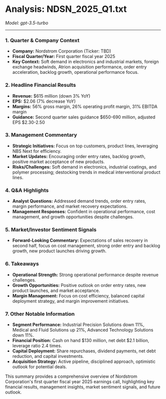 # Analysis: NDSN_2025_Q1.txt

*Model: gpt-3.5-turbo*

---

### 1. Quarter & Company Context
- **Company:** Nordstrom Corporation (Ticker: TBD)
- **Fiscal Quarter/Year:** First quarter fiscal year 2025
- **Key Context:** Soft demand in electronics and industrial markets, foreign exchange headwinds, Atrion acquisition performance, order entry acceleration, backlog growth, operational performance focus.

### 2. Headline Financial Results
- **Revenue:** $615 million (down 3% YoY)
- **EPS:** $2.06 (7% decrease YoY)
- **Margins:** 56% gross margin, 26% operating profit margin, 31% EBITDA margin
- **Guidance:** Second quarter sales guidance $650-690 million, adjusted EPS $2.30-2.50

### 3. Management Commentary
- **Strategic Initiatives:** Focus on top customers, product lines, leveraging NBS Next for efficiency.
- **Market Updates:** Encouraging order entry rates, backlog growth, positive market acceptance of new products.
- **Risks/Challenges:** Soft demand in electronics, industrial coatings, and polymer processing; destocking trends in medical interventional product lines.

### 4. Q&A Highlights
- **Analyst Questions:** Addressed demand trends, order entry rates, margin performance, and market recovery expectations.
- **Management Responses:** Confident in operational performance, cost management, and growth opportunities despite challenges.

### 5. Market/Investor Sentiment Signals
- **Forward-Looking Commentary:** Expectations of sales recovery in second half, focus on cost management, strong order entry and backlog growth, new product launches driving growth.

### 6. Takeaways
- **Operational Strength:** Strong operational performance despite revenue challenges.
- **Growth Opportunities:** Positive outlook on order entry rates, new product launches, and market acceptance.
- **Margin Management:** Focus on cost efficiency, balanced capital deployment strategy, and margin improvement initiatives.

### 7. Other Notable Information
- **Segment Performance:** Industrial Precision Solutions down 11%, Medical and Fluid Solutions up 21%, Advanced Technology Solutions down 11%.
- **Financial Position:** Cash on hand $130 million, net debt $2.1 billion, leverage ratio 2.4 times.
- **Capital Deployment:** Share repurchases, dividend payments, net debt reduction, and capital investments.
- **Acquisition Strategy:** Active pipeline, disciplined approach, optimistic outlook for potential deals.

This summary provides a comprehensive overview of Nordstrom Corporation's first quarter fiscal year 2025 earnings call, highlighting key financial results, management insights, market sentiment signals, and future outlook.